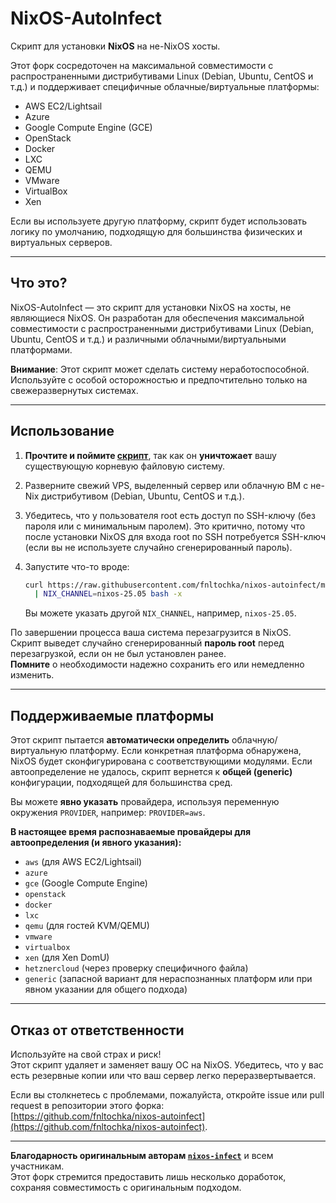 # NixOS-AutoInfect

Скрипт для установки **NixOS** на не-NixOS хосты.

Этот форк сосредоточен на максимальной совместимости с распространенными дистрибутивами Linux (Debian, Ubuntu, CentOS и т.д.) и поддерживает специфичные облачные/виртуальные платформы:

- AWS EC2/Lightsail
- Azure
- Google Compute Engine (GCE)
- OpenStack
- Docker
- LXC
- QEMU
- VMware
- VirtualBox
- Xen

Если вы используете другую платформу, скрипт будет использовать логику по умолчанию, подходящую для большинства физических и виртуальных серверов.

---

## Что это?

NixOS-AutoInfect — это скрипт для установки NixOS на хосты, не являющиеся NixOS. Он разработан для обеспечения максимальной совместимости с распространенными дистрибутивами Linux (Debian, Ubuntu, CentOS и т.д.) и различными облачными/виртуальными платформами.

**Внимание**: Этот скрипт может сделать систему неработоспособной. Используйте с особой осторожностью и предпочтительно только на свежеразвернутых системах.

---

## Использование

1. **Прочтите и поймите [скрипт](nixos-autoinfect)**, так как он **уничтожает** вашу существующую корневую файловую систему.
2. Разверните свежий VPS, выделенный сервер или облачную ВМ с не-Nix дистрибутивом (Debian, Ubuntu, CentOS и т.д.).
3. Убедитесь, что у пользователя root есть доступ по SSH-ключу (без пароля или с минимальным паролем). Это критично, потому что после установки NixOS для входа root по SSH потребуется SSH-ключ (если вы не используете случайно сгенерированный пароль).
4. Запустите что-то вроде:

    ```bash
    curl https://raw.githubusercontent.com/fnltochka/nixos-autoinfect/main/nixos-autoinfect \
      | NIX_CHANNEL=nixos-25.05 bash -x
    ```

    Вы можете указать другой `NIX_CHANNEL`, например, `nixos-25.05`.

По завершении процесса ваша система перезагрузится в NixOS.  
Скрипт выведет случайно сгенерированный **пароль root** перед перезагрузкой, если он не был установлен ранее.  
**Помните** о необходимости надежно сохранить его или немедленно изменить.

---

## Поддерживаемые платформы

Этот скрипт пытается **автоматически определить** облачную/виртуальную платформу. Если конкретная платформа обнаружена, NixOS будет сконфигурирована с соответствующими модулями. Если автоопределение не удалось, скрипт вернется к **общей (generic)** конфигурации, подходящей для большинства сред.

Вы можете **явно указать** провайдера, используя переменную окружения `PROVIDER`, например: `PROVIDER=aws`.

**В настоящее время распознаваемые провайдеры для автоопределения (и явного указания):**

- `aws` (для AWS EC2/Lightsail)
- `azure`
- `gce` (Google Compute Engine)
- `openstack`
- `docker`
- `lxc`
- `qemu` (для гостей KVM/QEMU)
- `vmware`
- `virtualbox`
- `xen` (для Xen DomU)
- `hetznercloud` (через проверку специфичного файла)
- `generic` (запасной вариант для нераспознанных платформ или при явном указании для общего подхода)

---

## Отказ от ответственности

Используйте на свой страх и риск!  
Этот скрипт удаляет и заменяет вашу ОС на NixOS. Убедитесь, что у вас есть резервные копии или что ваш сервер легко переразвертывается.

Если вы столкнетесь с проблемами, пожалуйста, откройте issue или pull request в репозитории этого форка:  
[https://github.com/fnltochka/nixos-autoinfect](https://github.com/fnltochka/nixos-autoinfect).

---

**Благодарность оригинальным авторам [`nixos-infect`](https://github.com/elitak/nixos-infect)** и всем участникам.  
Этот форк стремится предоставить лишь несколько доработок, сохраняя совместимость с оригинальным подходом.
